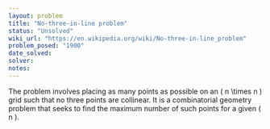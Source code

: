 ```yaml
---
layout: problem
title: "No-three-in-line problem"
status: "Unsolved"
wiki_url: "https://en.wikipedia.org/wiki/No-three-in-line_problem"
problem_posed: "1900"
date_solved:
solver:
notes:
---
```

The problem involves placing as many points as possible on an \( n \times n \) grid such that no three points are collinear. It is a combinatorial geometry problem that seeks to find the maximum number of such points for a given \( n \).